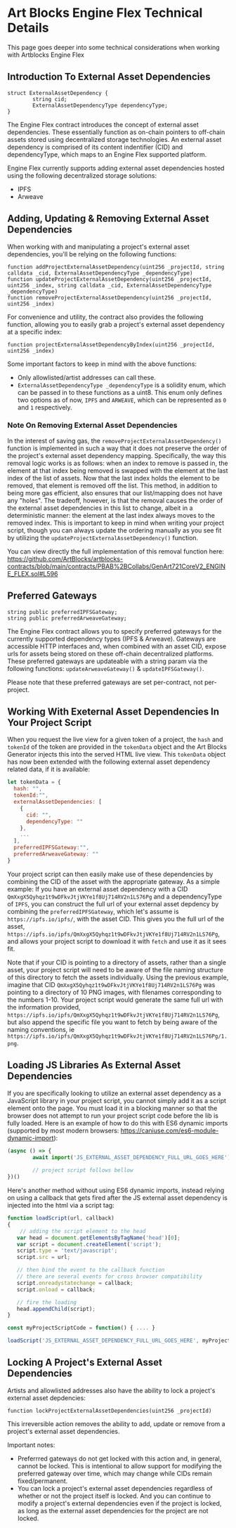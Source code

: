 # Art Blocks Engine Flex Technical Details

This page goes deeper into some technical considerations when working with Artblocks Engine Flex

## Introduction To External Asset Dependencies

```solidity
struct ExternalAssetDependency {
        string cid;
        ExternalAssetDependencyType dependencyType;
}
```

The Engine Flex contract introduces the concept of external asset dependencies. These essentially function as on-chain pointers to off-chain assets stored using decentralized storage technologies. An external asset dependency is comprised of its content indentifier (CID) and dependencyType, which maps to an Engine Flex supported platform. 

Engine Flex currently supports adding external asset dependencies hosted using the following decentralized storage solutions:
- IPFS
- Arweave

## Adding, Updating & Removing External Asset Dependencies

When working with and manipulating a project's external asset dependencies, you'll be relying on the following functions:

```solidity
function addProjectExternalAssetDependency(uint256 _projectId, string calldata _cid, ExternalAssetDependencyType _dependencyType)
function updateProjectExternalAssetDependency(uint256 _projectId, uint256 _index, string calldata _cid, ExternalAssetDependencyType _dependencyType)
function removeProjectExternalAssetDependency(uint256 _projectId, uint256 _index)
```

For convenience and utility, the contract also provides the following function, allowing you to easily grab a project's external asset dependency at a specific index:
```solidity
function projectExternalAssetDependencyByIndex(uint256 _projectId, uint256 _index) 
```

Some important factors to keep in mind with the above functions:
- Only allowlisted/artist addresses can call these.
- `ExternalAssetDependencyType _dependencyType` is a solidity enum, which can be passed in to these functions as a uint8. This enum only defines two options as of now, `IPFS` and `ARWEAVE`, which can be represented as `0` and `1` respectively. 

### Note On Removing External Asset Dependencies
 
In the interest of saving gas, the `removeProjectExternalAssetDependency()` function is implemented in such a way that it does not preserve the order of the project's external asset dependency mapping. Specifically, the way this removal logic works is as follows: when an index to remove is passed in, the element at that index being removed is swapped with the element at the last index of the list of assets. Now that the last index holds the element to be removed, that element is removed off the list. This method, in addition to being more gas efficient, also ensures that our list/mapping does not have any "holes". The tradeoff, however, is that the removal causes the order of the external asset dependencies in this list to change, albeit in a deterministic manner: the element at the last index always moves to the removed index. This is important to keep in mind when writing your project script, though you can always update the ordering manually as you see fit by utilizing the `updateProjectExternalAssetDependency()` function.

You can view directly the full implementation of this removal function here: https://github.com/ArtBlocks/artblocks-contracts/blob/main/contracts/PBAB%2BCollabs/GenArt721CoreV2_ENGINE_FLEX.sol#L596

## Preferred Gateways

```solidity
string public preferredIPFSGateway;
string public preferredArweaveGateway;
```

The Engine Flex contract allows you to specify preferred gateways for the currently supported dependency types (IPFS & Arweave). Gateways are accessible HTTP interfaces and, when combined with an asset CID, expose urls for assets being stored on these off-chain decentralized platforms. These preferred gateways are updateable with a string param via the following functions: `updateArweaveGateway()` & `updateIPFSGateway()`.       

Please note that these preferred gateways are set per-contract, not per-project.

## Working With Exeternal Asset Dependencies In Your Project Script

When you request the live view for a given token of a project, the `hash` and `tokenId` of the token are provided in the `tokenData` object and the Art Blocks Generator injects this into the served HTML live view. This `tokenData` object has now been extended with the following external asset dependency related data, if it is available:

```js
let tokenData = {
  hash: "",
  tokenId:"",
  externalAssetDependencies: [
    {
      cid: "",
      dependencyType: ""
    },
    ...
  ],
  preferredIPFSGateway:"",
  preferredArweaveGateway: ""
}
```

Your project script can then easily make use of these dependencies by combining the CID of the asset with the appropriate gateway. As a simple example: If you have an external asset dependency with a CID `QmXxgX5Qyhqz1t9wDFkvJtjVKYe1f8Uj714RV2n1LS76Pg` and a dependencyType of `IPFS`, you can construct the full url of your external asset depdency by combining the `preferredIPFSGateway`, which let's assume is `https://ipfs.io/ipfs/`, with the asset CID. This gives you the full url of the asset, `https://ipfs.io/ipfs/QmXxgX5Qyhqz1t9wDFkvJtjVKYe1f8Uj714RV2n1LS76Pg`, and allows your project script to download it with `fetch` and use it as it sees fit. 

Note that if your CID is pointing to a directory of assets, rather than a single asset, your project script will need to be aware of the file naming structure of this directory to fetch the assets individually. Using the previous example, imagine that CID `QmXxgX5Qyhqz1t9wDFkvJtjVKYe1f8Uj714RV2n1LS76Pg` was pointing to a directory of 10 PNG images, with filenames corresponding to the numbers 1-10. Your project script would generate the same full url with the information provided, `https://ipfs.io/ipfs/QmXxgX5Qyhqz1t9wDFkvJtjVKYe1f8Uj714RV2n1LS76Pg`, but also append the specific file you want to fetch by being aware of the naming conventions, ie `https://ipfs.io/ipfs/QmXxgX5Qyhqz1t9wDFkvJtjVKYe1f8Uj714RV2n1LS76Pg/1.png`.

## Loading JS Libraries As External Asset Dependencies

If you are specifically looking to utilize an external asset dependency as a JavaScript library in your project script, you cannot simply add it as a script element onto the page. You must load it in a blocking manner so that the browser does not attempt to run your project script code before the lib is  fully loaded. Here is an example of how to do this with ES6 dynamic imports (supported by most modern browsers: https://caniuse.com/es6-module-dynamic-import):

```js
(async () => {
        await import('JS_EXTERNAL_ASSET_DEPENDENCY_FULL_URL_GOES_HERE');
    
        // project script follows bellow
})()
```

Here's another method without using ES6 dynamic imports, instead relying on using a callback that gets fired after the JS external asset dependency is injected into the html via a script tag:
```js
function loadScript(url, callback)
{
    // adding the script element to the head
   var head = document.getElementsByTagName('head')[0];
   var script = document.createElement('script');
   script.type = 'text/javascript';
   script.src = url;

   // then bind the event to the callback function 
   // there are several events for cross browser compatibility
   script.onreadystatechange = callback;
   script.onload = callback;

   // fire the loading
   head.appendChild(script);
}

const myProjectScriptCode = function() { .... }

loadScript('JS_EXTERNAL_ASSET_DEPENDENCY_FULL_URL_GOES_HERE', myProjectScriptCode);
```

## Locking A Project's External Asset Dependencies

Artists and allowlisted addresses also have the ability to lock a project's external asset depdencies:
```solidity
function lockProjectExternalAssetDependencies(uint256 _projectId)
```
This irreversible action removes the ability to add, update or remove from a project's external asset dependencies.

Important notes:
- Preferrred gateways do not get locked with this action and, in general, cannot be locked. This is intentional to allow support for modifying the preferred gateway over time, which may change while CIDs remain fixed/permanent.
- You can lock a project's external asset dependencies regardless of whether or not the project itself is locked. And you can continue to modify a project's external dependencies even if the project is locked, as long as the external asset dependencies for the project are not locked.

